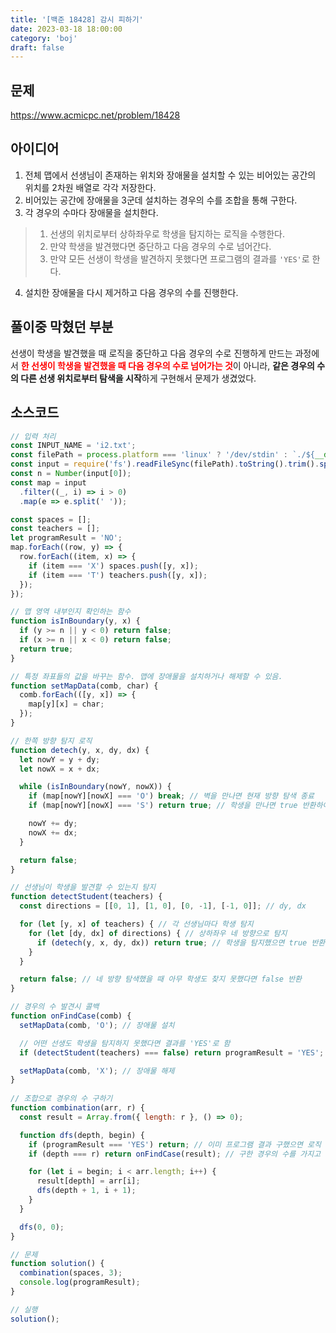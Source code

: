 ```yaml
---
title: '[백준 18428] 감시 피하기'
date: 2023-03-18 18:00:00
category: 'boj'
draft: false
---
```


## 문제
https://www.acmicpc.net/problem/18428

## 아이디어
1. 전체 맵에서 선생님이 존재하는 위치와 장애물을 설치할 수 있는 비어있는 공간의 위치를 2차원 배열로 각각 저장한다.  
2. 비어있는 공간에 장애물을 3군데 설치하는 경우의 수를 조합을 통해 구한다.  
3. 각 경우의 수마다 장애물을 설치한다.  
> 1. 선생의 위치로부터 상하좌우로 학생을 탐지하는 로직을 수행한다.
> 2. 만약 학생을 발견했다면 중단하고 다음 경우의 수로 넘어간다.
> 3. 만약 모든 선생이 학생을 발견하지 못했다면 프로그램의 결과를 `'YES'`로 한다.
4. 설치한 장애물을 다시 제거하고 다음 경우의 수를 진행한다.

## 풀이중 막혔던 부분
선생이 학생을 발견했을 때 로직을 중단하고 다음 경우의 수로 진행하게 만드는 과정에서 <b style="color: red">**한 선생이 학생을 발견했을 때 다음 경우의 수로 넘어가는 것**</b>이 아니라, **같은 경우의 수의 다른 선생 위치로부터 탐색을 시작**하게 구현해서 문제가 생겼었다.

## 소스코드
```js
// 입력 처리
const INPUT_NAME = 'i2.txt';
const filePath = process.platform === 'linux' ? '/dev/stdin' : `./${__dirname.split('\\').pop()}/${INPUT_NAME}`;
const input = require('fs').readFileSync(filePath).toString().trim().split('\n').map(item => item.trim());
const n = Number(input[0]);
const map = input
  .filter((_, i) => i > 0)
  .map(e => e.split(' '));

const spaces = [];
const teachers = [];
let programResult = 'NO';
map.forEach((row, y) => {
  row.forEach((item, x) => {
    if (item === 'X') spaces.push([y, x]);
    if (item === 'T') teachers.push([y, x]);
  });
});

// 맵 영역 내부인지 확인하는 함수
function isInBoundary(y, x) {
  if (y >= n || y < 0) return false;
  if (x >= n || x < 0) return false;
  return true;
}

// 특정 좌표들의 값을 바꾸는 함수. 맵에 장애물을 설치하거나 해제할 수 있음.
function setMapData(comb, char) {
  comb.forEach(([y, x]) => {
    map[y][x] = char;
  });
}

// 한쪽 방향 탐지 로직
function detech(y, x, dy, dx) {
  let nowY = y + dy;
  let nowX = x + dx;

  while (isInBoundary(nowY, nowX)) {
    if (map[nowY][nowX] === 'O') break; // 벽을 만나면 현재 방향 탐색 종료
    if (map[nowY][nowX] === 'S') return true; // 학생을 만나면 true 반환하여 함수 종료

    nowY += dy;
    nowX += dx;
  }

  return false;
}

// 선생님이 학생을 발견할 수 있는지 탐지
function detectStudent(teachers) {
  const directions = [[0, 1], [1, 0], [0, -1], [-1, 0]]; // dy, dx

  for (let [y, x] of teachers) { // 각 선생님마다 학생 탐지
    for (let [dy, dx] of directions) { // 상하좌우 네 방향으로 탐지
      if (detech(y, x, dy, dx)) return true; // 학생을 탐지했으면 true 반환하여 함수 종료
    }
  }

  return false; // 네 방향 탐색했을 때 아무 학생도 찾지 못했다면 false 반환
}

// 경우의 수 발견시 콜백
function onFindCase(comb) {
  setMapData(comb, 'O'); // 장애물 설치

  // 어떤 선생도 학생을 탐지하지 못했다면 결과를 'YES'로 함
  if (detectStudent(teachers) === false) return programResult = 'YES';

  setMapData(comb, 'X'); // 장애물 해제
}
  
// 조합으로 경우의 수 구하기
function combination(arr, r) {
  const result = Array.from({ length: r }, () => 0);

  function dfs(depth, begin) {
    if (programResult === 'YES') return; // 이미 프로그램 결과 구했으면 로직 중단
    if (depth === r) return onFindCase(result); // 구한 경우의 수를 가지고 로직 수행

    for (let i = begin; i < arr.length; i++) {
      result[depth] = arr[i];
      dfs(depth + 1, i + 1);
    }
  }

  dfs(0, 0);
}

// 문제
function solution() {
  combination(spaces, 3);
  console.log(programResult);
}

// 실행
solution();
```